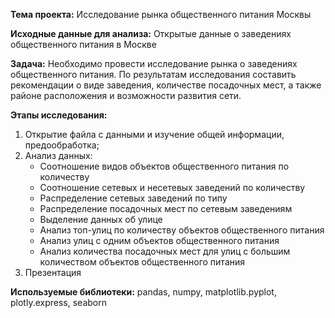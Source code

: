 **Тема проекта:** Исследование рынка общественного питания Москвы

**Исходные данные для анализа:** Открытые данные о заведениях общественного питания в Москве

**Задача:** Необходимо провести исследование рынка о заведениях общественного питания. По результатам исследования составить рекомендации о виде заведения, количестве посадочных мест, а также районе расположения и возможности развития сети.

**Этапы исследования:**
1. Открытие файла с данными и изучение общей информации, предообработка;
2. Анализ данных:
    - Соотношение видов объектов общественного питания по количеству
    - Соотношение сетевых и несетевых заведений по количеству
    - Распределение сетевых заведений по типу
    - Распределение посадочных мест по сетевым заведениям
    - Выделение данных об улице
    - Анализ топ-улиц по количеству объектов общественного питания
    - Анализ улиц с одним объектов общественного питания
    - Анализ количества посадочных мест для улиц с большим количеством объектов общественного питания
3. Презентация

**Используемые библиотеки:**  pandas, numpy, matplotlib.pyplot, plotly.express, seaborn
